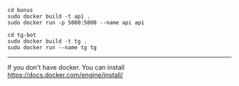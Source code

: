 ```
cd bonus
sudo docker build -t api .
sudo docker run -p 5000:5000 --name api api
```
```
cd tg-bot
sudo docker build -t tg .
sudo docker run --name tg tg
```
---
If you don't have docker. You can install https://docs.docker.com/engine/install/
